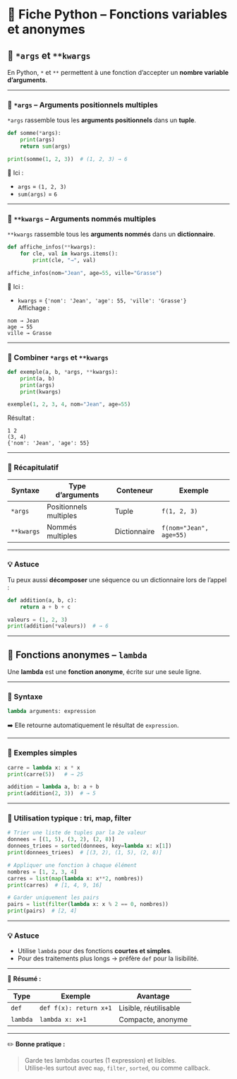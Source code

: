 # 🐍 Fiche Python – Fonctions variables et anonymes

## 🔹 `*args` et `**kwargs`

En Python, `*` et `**` permettent à une fonction d’accepter un **nombre variable d’arguments**.

---

### 🔸 `*args` – Arguments positionnels multiples

`*args` rassemble tous les **arguments positionnels** dans un **tuple**.

```python
def somme(*args):
    print(args)
    return sum(args)

print(somme(1, 2, 3))  # (1, 2, 3) → 6
```

🧠 Ici :
- `args` = `(1, 2, 3)`
- `sum(args)` = `6`

---

### 🔸 `**kwargs` – Arguments nommés multiples

`**kwargs` rassemble tous les **arguments nommés** dans un **dictionnaire**.

```python
def affiche_infos(**kwargs):
    for cle, val in kwargs.items():
        print(cle, "→", val)

affiche_infos(nom="Jean", age=55, ville="Grasse")
```

🧠 Ici :
- `kwargs` = `{'nom': 'Jean', 'age': 55, 'ville': 'Grasse'}`  
Affichage :
```
nom → Jean  
age → 55  
ville → Grasse
```

---

### 🔸 Combiner `*args` et `**kwargs`

```python
def exemple(a, b, *args, **kwargs):
    print(a, b)
    print(args)
    print(kwargs)

exemple(1, 2, 3, 4, nom="Jean", age=55)
```

Résultat :
```
1 2
(3, 4)
{'nom': 'Jean', 'age': 55}
```

---

### 🔹 Récapitulatif

| Syntaxe | Type d’arguments | Conteneur | Exemple |
|----------|------------------|------------|----------|
| `*args`  | Positionnels multiples | Tuple | `f(1, 2, 3)` |
| `**kwargs` | Nommés multiples | Dictionnaire | `f(nom="Jean", age=55)` |

---

### 💡 Astuce

Tu peux aussi **décomposer** une séquence ou un dictionnaire lors de l’appel :

```python
def addition(a, b, c):
    return a + b + c

valeurs = (1, 2, 3)
print(addition(*valeurs))  # → 6
```

---

## 🧩 Fonctions anonymes – `lambda`

Une **lambda** est une **fonction anonyme**, écrite sur une seule ligne.

---

### 🔸 Syntaxe
```python
lambda arguments: expression
```

➡️ Elle retourne automatiquement le résultat de `expression`.

---

### 🔸 Exemples simples
```python
carre = lambda x: x * x
print(carre(5))   # → 25

addition = lambda a, b: a + b
print(addition(2, 3))  # → 5
```

---

### 🔸 Utilisation typique : tri, map, filter

```python
# Trier une liste de tuples par la 2e valeur
donnees = [(1, 5), (3, 2), (2, 8)]
donnees_triees = sorted(donnees, key=lambda x: x[1])
print(donnees_triees)  # [(3, 2), (1, 5), (2, 8)]
```

```python
# Appliquer une fonction à chaque élément
nombres = [1, 2, 3, 4]
carres = list(map(lambda x: x**2, nombres))
print(carres)  # [1, 4, 9, 16]
```

```python
# Garder uniquement les pairs
pairs = list(filter(lambda x: x % 2 == 0, nombres))
print(pairs)  # [2, 4]
```

---

### 💡 Astuce

- Utilise `lambda` pour des fonctions **courtes et simples**.  
- Pour des traitements plus longs → préfère `def` pour la lisibilité.

---

🧠 **Résumé :**

| Type | Exemple | Avantage |
|------|----------|-----------|
| `def` | `def f(x): return x+1` | Lisible, réutilisable |
| `lambda` | `lambda x: x+1` | Compacte, anonyme |

---

✏️ **Bonne pratique :**
> Garde tes lambdas courtes (1 expression) et lisibles.  
> Utilise-les surtout avec `map`, `filter`, `sorted`, ou comme callback.

